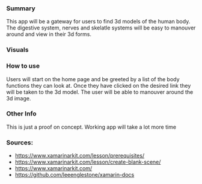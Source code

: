 ### Summary
This app will be a gateway for users to find 3d models of the human body. The digestive system, nerves and skelatle systems will be easy to manouver around and view in their 3d forms. 

### Visuals

### How to use
Users will start on the home page and be greeted by a list of the body functions they can look at.
Once they have clicked on the desired link they will be taken to the 3d model.
The user will be able to manouver around the 3d image.

### Other Info
This is just a proof on concept. Working app will take a lot more time

### Sources:
- https://www.xamarinarkit.com/lesson/prerequisites/
- https://www.xamarinarkit.com/lesson/create-blank-scene/
- https://www.xamarinarkit.com/
- https://github.com/leeenglestone/xamarin-docs
